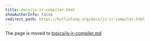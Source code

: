 ```yaml
---
title: docs/js-ir-compiler.html
showAuthorInfo: false
redirect_path: https://kotlinlang.org/docs/js-ir-compiler.html
---
```


The page is moved to [topics/js-ir-compiler.md](docs/topics/js-ir-compiler.md)
